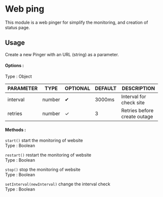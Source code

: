 # Web ping
This module is a web pinger for simplify the monitoring, and creation of status page.

## Usage
Create a new Pinger with an URL (string) as a parameter.
#### Options :
Type : Object


| PARAMETER | TYPE   |OPTIONAL| DEFAULT |DESCRIPTION
|-----------|--------|--------|---------|-----------|
| interval  | number |    ✔   |  3000ms | Interval for check site | 
| retries   | number |    ✓   |    3    | Retries before create outage | 

#### Methods :
`start()` start the monitoring of website <br>
Type : Boolean

`restart()` restart the monitoring of website <br>
Type : Boolean

`stop()` stop the monitoring of website <br>
Type : Boolean

`setInterval(newInterval)` change the interval check <br>
Type : Boolean